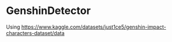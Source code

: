 # GenshinDetector
Using https://www.kaggle.com/datasets/just1ce5/genshin-impact-characters-dataset/data

